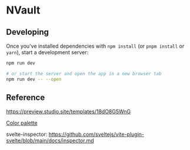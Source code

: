 # NVault

## Developing

Once you've installed dependencies with `npm install` (or `pnpm install` or `yarn`), start a development server:

```bash
npm run dev

# or start the server and open the app in a new browser tab
npm run dev -- --open
```

## Reference

<https://preview.studio.site/templates/18dO8G5WnG>

[Color palette](https://www.hover.dev/css-color-palette-generator)

svelte-inspector: <https://github.com/sveltejs/vite-plugin-svelte/blob/main/docs/inspector.md>
